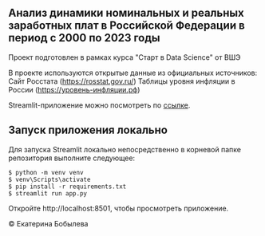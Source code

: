 ## Анализ динамики номинальных и реальных заработных плат в Российской Федерации в период с 2000 по 2023 годы

Проект подготовлен в рамках курса "Старт в Data Science" от ВШЭ

В проекте используются открытые данные из официальных источников:
Сайт Росстата (https://rosstat.gov.ru/)
Таблицы уровня инфляции в России (https://уровень-инфляции.рф)

Streamlit-приложение можно посмотреть по [ссылке](https://dynamics-real-wages.streamlit.app/).

## Запуск приложения локально

Для запуска Streamlit локально непосредственно в корневой папке репозитория выполните следующее:

```Командная строка
$ python -m venv venv
$ venv\Scripts\activate
$ pip install -r requirements.txt
$ streamlit run app.py
```
Откройте http://localhost:8501, чтобы просмотреть приложение.


&copy; Екатерина Бобылева
